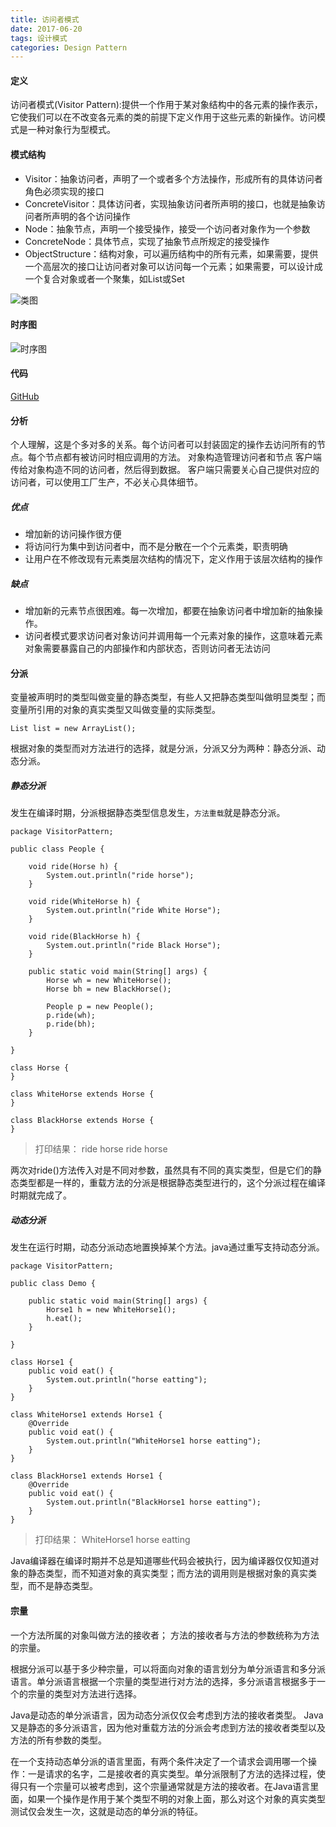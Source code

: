 ```yaml
---
title: 访问者模式
date: 2017-06-20
tags: 设计模式
categories: Design Pattern
---
```


#### 定义 ####

访问者模式(Visitor Pattern):提供一个作用于某对象结构中的各元素的操作表示，它使我们可以在不改变各元素的类的前提下定义作用于这些元素的新操作。访问模式是一种对象行为型模式。
  
#### 模式结构 ####

- Visitor：抽象访问者，声明了一个或者多个方法操作，形成所有的具体访问者角色必须实现的接口
- ConcreteVisitor：具体访问者，实现抽象访问者所声明的接口，也就是抽象访问者所声明的各个访问操作
- Node：抽象节点，声明一个接受操作，接受一个访问者对象作为一个参数
- ConcreteNode：具体节点，实现了抽象节点所规定的接受操作
- ObjectStructure：结构对象，可以遍历结构中的所有元素，如果需要，提供一个高层次的接口让访问者对象可以访问每一个元素；如果需要，可以设计成一个复合对象或者一个聚集，如List或Set
 
![类图](/images/visitor_pattern_class_diagram.png)

#### 时序图 ####

![时序图](/images/visitor_pattern_sequence_diagram.png)

#### 代码 ####
	
[GitHub](https://github.com/xusx1024/DesignPatternDemoCode/tree/master/VisitorPattern)

#### 分析 ####

个人理解，这是个多对多的关系。每个访问者可以封装固定的操作去访问所有的节点。每个节点都有被访问时相应调用的方法。
对象构造管理访问者和节点
客户端传给对象构造不同的访问者，然后得到数据。
客户端只需要关心自己提供对应的访问者，可以使用工厂生产，不必关心具体细节。

##### 优点 #####

- 增加新的访问操作很方便
- 将访问行为集中到访问者中，而不是分散在一个个元素类，职责明确
- 让用户在不修改现有元素类层次结构的情况下，定义作用于该层次结构的操作

##### 缺点 #####

-  增加新的元素节点很困难。每一次增加，都要在抽象访问者中增加新的抽象操作。
-  访问者模式要求访问者对象访问并调用每一个元素对象的操作，这意味着元素对象需要暴露自己的内部操作和内部状态，否则访问者无法访问
 
#### 分派 ####

变量被声明时的类型叫做变量的静态类型，有些人又把静态类型叫做明显类型；而变量所引用的对象的真实类型又叫做变量的实际类型。

	List list = new ArrayList();
 
根据对象的类型而对方法进行的选择，就是分派，分派又分为两种：静态分派、动态分派。

##### 静态分派 #####

发生在编译时期，分派根据静态类型信息发生，`方法重载`就是静态分派。
	
	package VisitorPattern;
	
	public class People {
	
		void ride(Horse h) {
			System.out.println("ride horse");
		}
	
		void ride(WhiteHorse h) {
			System.out.println("ride White Horse");
		}
	
		void ride(BlackHorse h) {
			System.out.println("ride Black Horse");
		}
	
		public static void main(String[] args) {
			Horse wh = new WhiteHorse();
			Horse bh = new BlackHorse();
	
			People p = new People();
			p.ride(wh);
			p.ride(bh);
		}
	
	}
	
	class Horse {
	}
	
	class WhiteHorse extends Horse {
	}
	
	class BlackHorse extends Horse {
	}

>打印结果：
>ride horse
ride horse

两次对ride()方法传入对是不同对参数，虽然具有不同的真实类型，但是它们的静态类型都是一样的，重载方法的分派是根据静态类型进行的，这个分派过程在编译时期就完成了。

##### 动态分派 #####

发生在运行时期，动态分派动态地置换掉某个方法。java通过重写支持动态分派。
	
	package VisitorPattern;
	
	public class Demo {
	
		public static void main(String[] args) {
			Horse1 h = new WhiteHorse1();
			h.eat();
		}
	
	}
	
	class Horse1 {
		public void eat() {
			System.out.println("horse eatting");
		}
	}
	
	class WhiteHorse1 extends Horse1 {
		@Override
		public void eat() {
			System.out.println("WhiteHorse1 horse eatting");
		}
	}
	
	class BlackHorse1 extends Horse1 {
		@Override
		public void eat() {
			System.out.println("BlackHorse1 horse eatting");
		}
	}

>打印结果：
>WhiteHorse1 horse eatting

Java编译器在编译时期并不总是知道哪些代码会被执行，因为编译器仅仅知道对象的静态类型，而不知道对象的真实类型；而方法的调用则是根据对象的真实类型，而不是静态类型。

#### 宗量 ####

一个方法所属的对象叫做方法的接收者；
方法的接收者与方法的参数统称为方法的宗量。

根据分派可以基于多少种宗量，可以将面向对象的语言划分为单分派语言和多分派语言。单分派语言根据一个宗量的类型进行对方法的选择，多分派语言根据多于一个的宗量的类型对方法进行选择。

Java是动态的单分派语言，因为动态分派仅仅会考虑到方法的接收者类型。
Java又是静态的多分派语言，因为他对重载方法的分派会考虑到方法的接收者类型以及方法的所有参数的类型。

在一个支持动态单分派的语言里面，有两个条件决定了一个请求会调用哪一个操作：一是请求的名字，二是接收者的真实类型。单分派限制了方法的选择过程，使得只有一个宗量可以被考虑到，这个宗量通常就是方法的接收者。在Java语言里面，如果一个操作是作用于某个类型不明的对象上面，那么对这个对象的真实类型测试仅会发生一次，这就是动态的单分派的特征。

